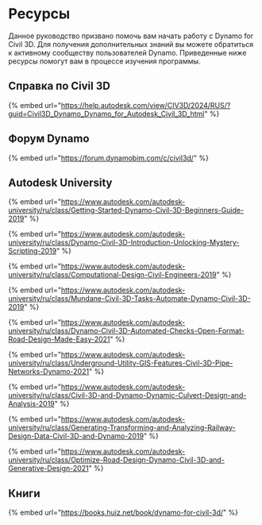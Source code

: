 # Ресурсы

Данное руководство призвано помочь вам начать работу с Dynamo for Civil 3D. Для получения дополнительных знаний вы можете обратиться к активному сообществу пользователей Dynamo. Приведенные ниже ресурсы помогут вам в процессе изучения программы.

## Справка по Civil 3D

{% embed url="https://help.autodesk.com/view/CIV3D/2024/RUS/?guid=Civil3D_Dynamo_Dynamo_for_Autodesk_Civil_3D_html" %}

## Форум Dynamo

{% embed url="https://forum.dynamobim.com/c/civil3d/" %}

## Autodesk University

{% embed url="https://www.autodesk.com/autodesk-university/ru/class/Getting-Started-Dynamo-Civil-3D-Beginners-Guide-2019" %}

{% embed url="https://www.autodesk.com/autodesk-university/ru/class/Dynamo-Civil-3D-Introduction-Unlocking-Mystery-Scripting-2019" %}

{% embed url="https://www.autodesk.com/autodesk-university/ru/class/Computational-Design-Civil-Engineers-2019" %}

{% embed url="https://www.autodesk.com/autodesk-university/ru/class/Mundane-Civil-3D-Tasks-Automate-Dynamo-Civil-3D-2019" %}

{% embed url="https://www.autodesk.com/autodesk-university/ru/class/Dynamo-Civil-3D-Automated-Checks-Open-Format-Road-Design-Made-Easy-2021" %}

{% embed url="https://www.autodesk.com/autodesk-university/ru/class/Underground-Utility-GIS-Features-Civil-3D-Pipe-Networks-Dynamo-2021" %}

{% embed url="https://www.autodesk.com/autodesk-university/ru/class/Civil-3D-and-Dynamo-Dynamic-Culvert-Design-and-Analysis-2019" %}

{% embed url="https://www.autodesk.com/autodesk-university/ru/class/Generating-Transforming-and-Analyzing-Railway-Design-Data-Civil-3D-and-Dynamo-2019" %}

{% embed url="https://www.autodesk.com/autodesk-university/ru/class/Optimize-Road-Design-Dynamo-Civil-3D-and-Generative-Design-2021" %}

## Книги

{% embed url="https://books.huiz.net/book/dynamo-for-civil-3d/" %}
